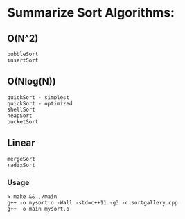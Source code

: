 # Summarize Sort Algorithms:

## O(N^2)
    bubbleSort
    insertSort
## O(Nlog(N))
    quickSort - simplest
    quickSort - optimized
    shellSort
    heapSort
    bucketSort
## Linear
    mergeSort
    radixSort

### Usage
    > make && ./main
    g++ -o mysort.o -Wall -std=c++11 -g3 -c sortgallery.cpp
    g++ -o main mysort.o
